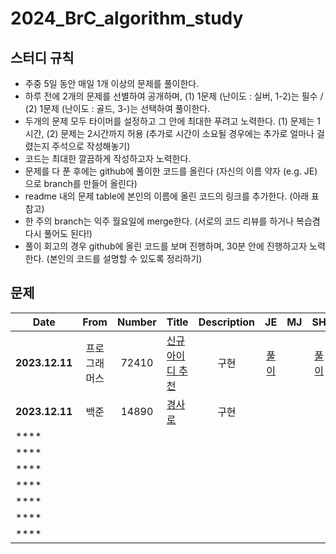 # 2024_BrC_algorithm_study
## 스터디 규칙
- 주중 5일 동안 매일 1개 이상의 문제를 풀이한다.
- 하루 전에 2개의 문제를 선별하여 공개하며, (1) 1문제 (난이도 : 실버, 1-2)는 필수 / (2) 1문제 (난이도 : 골드, 3-)는 선택하여 풀이한다.  
- 두개의 문제 모두 타이머를 설정하고 그 안에 최대한 푸려고 노력한다. (1) 문제는 1시간, (2) 문제는 2시간까지 허용 (추가로 시간이 소요될 경우에는 추가로 얼마나 걸렸는지 주석으로 작성해놓기)
- 코드는 최대한 깔끔하게 작성하고자 노력한다.
- 문제를 다 푼 후에는 github에 풀이한 코드를 올린다 (자신의 이름 약자 (e.g. JE) 으로 branch를 만들어 올린다)
- readme 내의 문제 table에 본인의 이름에 올린 코드의 링크를 추가한다. (아래 표 참고)
- 한 주의 branch는 익주 월요일에 merge한다. (서로의 코드 리뷰를 하거나 복습겸 다시 풀어도 된다!)
- 풀이 회고의 경우 github에 올린 코드를 보며 진행하며, 30분 안에 진행하고자 노력한다. (본인의 코드를 설명할 수 있도록 정리하기) 


## 문제 
| **Date**       | **From** | Number | Title | Description | JE | MJ | SH |
|----------------|:--------:|:------:|-------|:-----------:|:--------:|:--------:|:--------:|
| **2023.12.11** | 프로그래머스   |72410|[신규 아이디 추천](https://school.programmers.co.kr/learn/courses/30/lessons/72410)|구현|[풀이](https://github.com/EJueon/2024_BrC_algorithm_study/blob/JE/72410_2.py)|        | [풀이](https://github.com/EJueon/2024_BrC_algorithm_study/blob/SH/2023.12.11_%EC%8B%A0%EA%B7%9C%EC%95%84%EC%9D%B4%EB%94%94%EC%B6%94%EC%B2%9C)     |
| **2023.12.11**|백준|14890|[경사로](https://www.acmicpc.net/problem/14890)|구현|        |        |        |
| ****           |          |             |           |                 |        |        |        |
| ****           |          |             |           |                 |        |        |        |
| ****           |          |             |           |                 |        |        |        |
| ****           |          |             |           |                 |        |        |        |
| ****           |          |             |           |                 |        |        |        |
| ****           |          |             |           |                 |        |        |        |
| ****           |          |             |           |                 |        |        |        |
